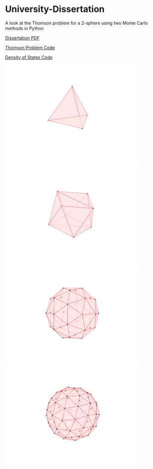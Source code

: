 # University-Dissertation

A look at the Thomson problem for a 2-sphere using two Monte Carlo methods in Python

[Dissertation PDF](https://github.com/beng1302/University-Dissertation/blob/master/Project.pdf)

[Thomson Problem Code](https://github.com/beng1302/University-Dissertation/blob/master/doc1.py)

[Density of States Code](https://github.com/beng1302/University-Dissertation/blob/master/doc2.py)

<img src="n4_3_674235.png" width="425"/> <img src="n8_19_675290.png" width="425"/>
<img src="n32_412_261596.png" width="425"/> <img src="n60_1000000_1543_857140.png" width="425"/>
